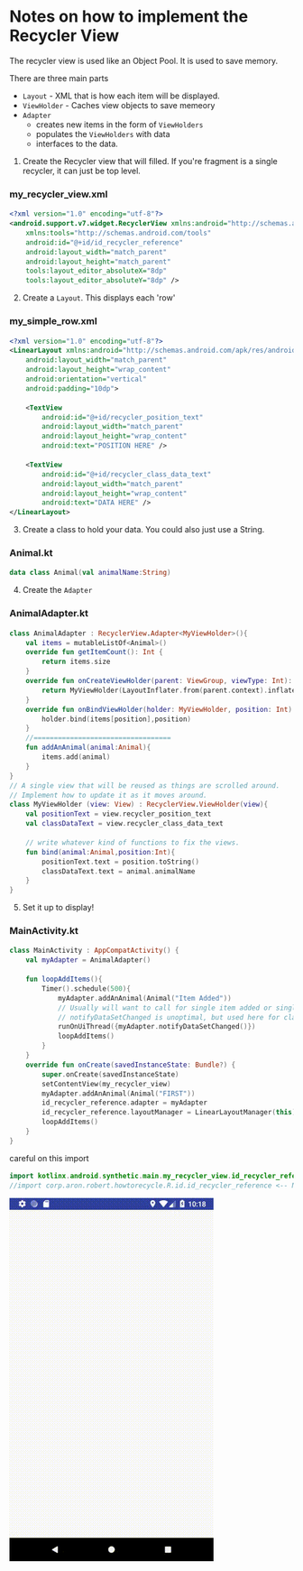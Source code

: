 # Notes on how to implement the Recycler View

The recycler view is used like an Object Pool. It is used to save memory.

There are three main parts

- `Layout` - XML that is how each item will be displayed.
- `ViewHolder` - Caches view objects to save memeory
- `Adapter`
  - creates new items in the form of `ViewHolders`
  - populates the `ViewHolders` with data
  - interfaces to the data.


1. Create the Recycler view that will filled. If you're fragment is a single recycler, it can just be top level.

### my_recycler_view.xml

```xml
<?xml version="1.0" encoding="utf-8"?>
<android.support.v7.widget.RecyclerView xmlns:android="http://schemas.android.com/apk/res/android"
    xmlns:tools="http://schemas.android.com/tools"
    android:id="@+id/id_recycler_reference"
    android:layout_width="match_parent"
    android:layout_height="match_parent"
    tools:layout_editor_absoluteX="8dp"
    tools:layout_editor_absoluteY="8dp" />
```


2. Create a `Layout`. This displays each 'row'

### my_simple_row.xml

```xml
<?xml version="1.0" encoding="utf-8"?>
<LinearLayout xmlns:android="http://schemas.android.com/apk/res/android"
    android:layout_width="match_parent"
    android:layout_height="wrap_content"
    android:orientation="vertical"
    android:padding="10dp">

    <TextView
        android:id="@+id/recycler_position_text"
        android:layout_width="match_parent"
        android:layout_height="wrap_content"
        android:text="POSITION HERE" />

    <TextView
        android:id="@+id/recycler_class_data_text"
        android:layout_width="match_parent"
        android:layout_height="wrap_content"
        android:text="DATA HERE" />
</LinearLayout>
```

3. Create a class to hold your data. You could also just use a String.

### Animal.kt

```kotlin
data class Animal(val animalName:String)
```
4. Create the `Adapter`

### AnimalAdapter.kt

```kotlin
class AnimalAdapter : RecyclerView.Adapter<MyViewHolder>(){
    val items = mutableListOf<Animal>()
    override fun getItemCount(): Int {
        return items.size
    }
    override fun onCreateViewHolder(parent: ViewGroup, viewType: Int): MyViewHolder {
        return MyViewHolder(LayoutInflater.from(parent.context).inflate(R.layout.my_simple_row, parent, false))
    }
    override fun onBindViewHolder(holder: MyViewHolder, position: Int) {
        holder.bind(items[position],position)
    }
    //==================================
    fun addAnAnimal(animal:Animal){
        items.add(animal)
    }
}
// A single view that will be reused as things are scrolled around.
// Implement how to update it as it moves around.
class MyViewHolder (view: View) : RecyclerView.ViewHolder(view){
    val positionText = view.recycler_position_text
    val classDataText = view.recycler_class_data_text

    // write whatever kind of functions to fix the views.
    fun bind(animal:Animal,position:Int){
        positionText.text = position.toString()
        classDataText.text = animal.animalName
    }
}
```



5. Set it up to display!

### MainActivity.kt

```kotlin
class MainActivity : AppCompatActivity() {
    val myAdapter = AnimalAdapter()

    fun loopAddItems(){
        Timer().schedule(500){
            myAdapter.addAnAnimal(Animal("Item Added"))
            // Usually will want to call for single item added or single item removed.
            // notifyDataSetChanged is unoptimal, but used here for clarity.
            runOnUiThread({myAdapter.notifyDataSetChanged()})
            loopAddItems()
        }
    }
    override fun onCreate(savedInstanceState: Bundle?) {
        super.onCreate(savedInstanceState)
        setContentView(my_recycler_view)
        myAdapter.addAnAnimal(Animal("FIRST"))
        id_recycler_reference.adapter = myAdapter
        id_recycler_reference.layoutManager = LinearLayoutManager(this)
        loopAddItems()
    }
}
```

careful on this import

```kotlin
import kotlinx.android.synthetic.main.my_recycler_view.id_recycler_reference
//import corp.aron.robert.howtorecycle.R.id.id_recycler_reference <-- NOT THIS ONE
```

![recycler example](https://github.com/RobertAron/AndroidNotes/blob/master/res/recycler_example.gif)
